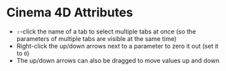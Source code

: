 # Cinema 4D Attributes

- `⇧`-click the name of a tab to select multiple tabs at once (so the parameters of multiple tabs are visible at the same time)
- Right-click the up/down arrows next to a parameter to zero it out (set it to `0`)
- The up/down arrows can also be dragged to move values up and down
